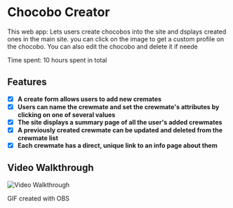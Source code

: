 # Chocobo Creator

This web app: Lets users create chocobos into the site and dsplays created ones in the main site. you can click on the image to get a custom profile on the chocobo. You can also
edit the chocobo and delete it if neede

Time spent: 10 hours spent in total

## Features

- [x] **A create form allows users to add new cremates**
- [x] **Users can name the crewmate and set the crewmate's attributes by clicking on one of several values**
- [x] **The site displays a summary page of all the user's added crewmates**
- [x] **A previously created crewmate can be updated and deleted from the crewmate list**
- [x] **Each crewmate has a direct, unique link to an info page about them**

## Video Walkthrough

<img src='https://github.com/MattBCM/chocobo-creator/blob/master/src/assets/demo.gif' title='Video Walkthrough' width='' alt='Video Walkthrough' />

<!-- Replace this with whatever GIF tool you used! -->
GIF created with OBS
<!-- Recommended tools:
[Kap](https://getkap.co/) for macOS
[ScreenToGif](https://www.screentogif.com/) for Windows
[peek](https://github.com/phw/peek) for Linux. -->
